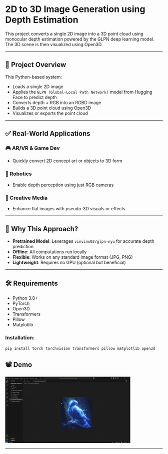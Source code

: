 # 2D to 3D Image Generation using Depth Estimation

This project converts a single 2D image into a 3D point cloud using monocular depth estimation powered by the GLPN deep learning model. The 3D scene is then visualized using Open3D.

---

## 📌 Project Overview

This Python-based system:

- Loads a single 2D image
- Applies the `GLPN (Global-Local Path Network)` model from Hugging Face to predict depth
- Converts depth + RGB into an RGBD image
- Builds a 3D point cloud using Open3D
- Visualizes or exports the point cloud

---

## ✅ Real-World Applications

### 🎮 AR/VR & Game Dev
- Quickly convert 2D concept art or objects to 3D form

### 🤖 Robotics
- Enable depth perception using just RGB cameras

### 🎨 Creative Media
- Enhance flat images with pseudo-3D visuals or effects

---

## 🔧 Why This Approach?

- **Pretrained Model**: Leverages `vinvino02/glpn-nyu` for accurate depth prediction
- **Offline**: All computations run locally
- **Flexible**: Works on any standard image format (JPG, PNG)
- **Lightweight**: Requires no GPU (optional but beneficial)

---

## 🛠️ Requirements

- Python 3.8+
- PyTorch
- Open3D
- Transformers
- Pillow
- Matplotlib

### Installation:

```bash
pip install torch torchvision transformers pillow matplotlib open3d
```

## 📽️ Demo

![Demo Output](https://github.com/Ratheesh1104/Generating-3D-Image-with-2D-Image/blob/main/Output/output_gif.gif)

---
